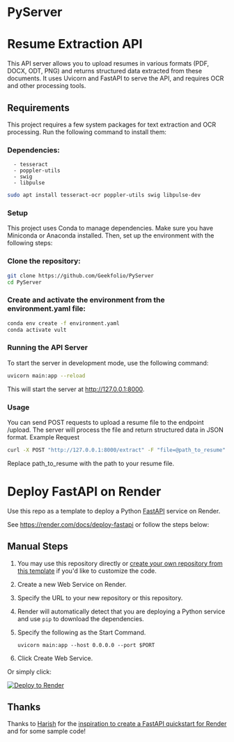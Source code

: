 # PyServer

# Resume Extraction API

This API server allows you to upload resumes in various formats (PDF, DOCX, ODT, PNG) and returns structured data extracted from these documents. It uses Uvicorn and FastAPI to serve the API, and requires OCR and other processing tools.

## Requirements

This project requires a few system packages for text extraction and OCR processing. Run the following command to install them:


### Dependencies:

      - tesseract
      - poppler-utils
      - swig
      - libpulse

```bash
sudo apt install tesseract-ocr poppler-utils swig libpulse-dev
```

### Setup

This project uses Conda to manage dependencies. Make sure you have Miniconda or Anaconda installed. Then, set up the environment with the following steps:

### Clone the repository:

```bash
git clone https://github.com/Geekfolio/PyServer
cd PyServer
```

### Create and activate the environment from the environment.yaml file:

```bash
conda env create -f environment.yaml
conda activate vult
```

### Running the API Server

To start the server in development mode, use the following command:
```bash
uvicorn main:app --reload
```

This will start the server at http://127.0.0.1:8000.

### Usage

You can send POST requests to upload a resume file to the endpoint /upload. The server will process the file and return structured data in JSON format.
Example Request

```bash
curl -X POST "http://127.0.0.1:8000/extract" -F "file=@path_to_resume"
```
Replace path_to_resume with the path to your resume file.



# Deploy FastAPI on Render

Use this repo as a template to deploy a Python [FastAPI](https://fastapi.tiangolo.com) service on Render.

See https://render.com/docs/deploy-fastapi or follow the steps below:

## Manual Steps

1. You may use this repository directly or [create your own repository from this template](https://github.com/render-examples/fastapi/generate) if you'd like to customize the code.
2. Create a new Web Service on Render.
3. Specify the URL to your new repository or this repository.
4. Render will automatically detect that you are deploying a Python service and use `pip` to download the dependencies.
5. Specify the following as the Start Command.

    ```shell
    uvicorn main:app --host 0.0.0.0 --port $PORT
    ```

6. Click Create Web Service.

Or simply click:

[![Deploy to Render](https://render.com/images/deploy-to-render-button.svg)](https://render.com/deploy?repo=https://github.com/render-examples/fastapi)

## Thanks

Thanks to [Harish](https://harishgarg.com) for the [inspiration to create a FastAPI quickstart for Render](https://twitter.com/harishkgarg/status/1435084018677010434) and for some sample code!
